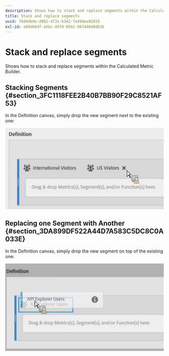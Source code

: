 ```yaml
---
description: Shows how to stack and replace segments within the Calculated Metric Builder.
title: Stack and replace segments
uuid: f6d4db9e-d982-4731-b342-7e49dee02035
exl-id: a89d66df-a5bc-45fd-8592-967446d8d63b
---
```

# Stack and replace segments

Shows how to stack and replace segments within the Calculated Metric Builder.

## Stacking Segments {#section_3FC1118FEE2B40B7BB90F29C8521AF53}

In the Definition canvas, simply drop the new segment next to the existing one:

![](assets/cm_stack_seg.png)

## Replacing one Segment with Another {#section_3DA899DF522A44D7A583C5DC8C0A033E}

In the Definition canvas, simply drop the new segment on top of the existing one:

![](assets/cm_replace_seg.png)
